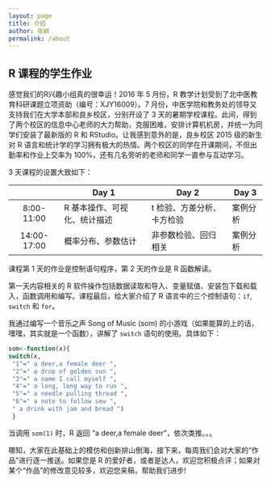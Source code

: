 ```yaml
---
layout: page
title: 介绍
author: 张颖
permalink: /about
---
```


## R 课程的学生作业

感觉我们的R兴趣小组真的很幸运！2016 年 5 月份，R 教学计划受到了北中医教育科研课题立项资助（编号：XJY16009）。7 月份，中医学院和教务处的领导又支持我们在大学本部和良乡校区，分别开设了 3 天的暑期学校课程。此间，得到了两个校区的信息中心老师的大力帮助，克服困难，安排计算机机房，并统一为同学们安装了最新版的 R 和 RStudio。让我感到意外的是，良乡校区 2015 级的新生对 R 语言和统计学的学习拥有极大的热情。两个校区的同学在开课期间，不但出勤率和作业上交率为 100%，还有几名旁听的老师和同学一直参与互动学习。

3 天课程的设置大致如下：

| | Day 1 | Day 2 | Day 3 |
|:---:|---|---|---|
|  8:00-11:00 | R 基本操作、可视化、统计描述 | t 检验、方差分析、卡方检验 | 案例分析 |
| 14:00-17:00 | 概率分布、参数估计 | 非参数检验、回归相关 | 案例分析 |

课程第 1 天的作业是控制语句程序，第 2 天的作业是 R 函数解读。

第一天内容相关的 R 软件操作包括数据读取和导入、变量赋值、安装包下载和载入，函数调用和编写。课程最后，给大家介绍了 R 语言中的三个控制语句：`if`, `switch` 和 `for`。

我通过编写一个音乐之声 Song of Music (som) 的小游戏（如果能算的上的话，嘿嘿，其实就是一个函数），讲解了 `switch` 语句的使用。具体如下：

```r
som<-function(x){
switch(x,
 "1"=" a deer,a female deer ",
 "2"=" a drop of golden sun ",
 "3"=" a name I call myself ",
 "4"=" a long, long way to run ",
 "5"=" a needle pulling thread ",
 "6"=" a note to follow sew ",
 " a drink with jam and bread ")
 }
```

当调用 `som(1)` 时，R 返回 “a deer,a female deer”，依次类推。。。

哪知，大家在此基础上的模仿和创新排山倒海，接下来，每周我们会对大家的“作品”进行逐一推送。如果您是 R 的爱好者，或者是达人，欢迎您积极点评；如果对某个“作品”的修改意见较多，欢迎您来稿，帮助我们进步!
